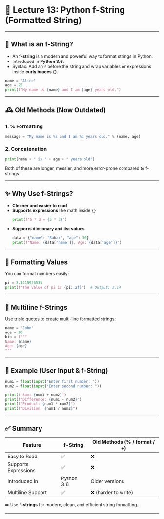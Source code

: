 # 🧵 Lecture 13: Python f-String (Formatted String)

---

## 🧠 What is an f-String?

- An **f-string** is a modern and powerful way to format strings in Python.
- Introduced in **Python 3.6**.
- Syntax: Add an **`f`** before the string and wrap variables or expressions inside **curly braces `{}`**.

```python
name = "Alice"
age = 25
print(f"My name is {name} and I am {age} years old.")
```

---

## 🕰️ Old Methods (Now Outdated)

### 1. **% Formatting**  
```python
message = "My name is %s and I am %d years old." % (name, age)
```

### 2. **Concatenation**  
```python
print(name + " is " + age + " years old")
```

Both of these are longer, messier, and more error-prone compared to f-strings.

---

## ✨ Why Use f-Strings?

- **Cleaner and easier to read**
- **Supports expressions** like math inside `{}`  
  ```python
  print(f"5 * 3 = {5 * 3}")
  ```
- **Supports dictionary and list values**  
  ```python
  data = {"name": "Babar", "age": 30}
  print(f"Name: {data['name']}, Age: {data['age']}")
  ```

---

## 📏 Formatting Values

You can format numbers easily:

```python
pi = 3.1415926535
print(f"The value of pi is {pi:.2f}")  # Output: 3.14
```

---

## 📄 Multiline f-Strings

Use triple quotes to create multi-line formatted strings:

```python
name = "John"
age = 28
bio = f"""
Name: {name}
Age: {age}
"""
```

---

## 🧪 Example (User Input & f-String)

```python
num1 = float(input("Enter first number: "))
num2 = float(input("Enter second number: "))

print(f"Sum: {num1 + num2}")
print(f"Difference: {num1 - num2}")
print(f"Product: {num1 * num2}")
print(f"Division: {num1 / num2}")
```

---

## ✅ Summary

| Feature            | f-String                 | Old Methods (% / format / +) |
|--------------------|--------------------------|-------------------------------|
| Easy to Read       | ✅                        | ❌                            |
| Supports Expressions | ✅                      | ❌                            |
| Introduced in       | Python 3.6              | Older versions                |
| Multiline Support   | ✅                        | ❌ (harder to write)          |

➡️ Use **f-strings** for modern, clean, and efficient string formatting.

---
